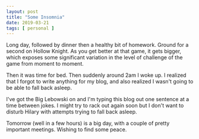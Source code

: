 ```yaml
---
layout: post
title: "Some Insomnia"
date: 2019-03-21
tags: [ personal ]
---
```


Long day, followed by dinner then a healthy bit of homework. Ground for a
second on Hollow Knight. As you get better at that game, it gets bigger, which
exposes some significant variation in the level of challenge of the game from
moment to moment.

Then it was time for bed. Then suddenly around 2am I woke up. I realized that
I forgot to write anything for my blog, and also realized I wasn't going to be
able to fall back asleep.

I've got the Big Lebowski on and I'm typing this blog out one sentence at a time
between jokes. I might try to rack out again soon but I don't want to disturb
Hilary with attempts trying to fall back asleep.

Tomorrow (well in a few hours) is a big day, with a couple of pretty important
meetings. Wishing to find some peace.

